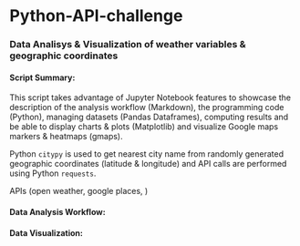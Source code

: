 # Python-API-challenge
### Data Analisys & Visualization of weather variables & geographic coordinates

#### Script Summary:
This script takes advantage of Jupyter Notebook features to showcase the description of the analysis workflow (Markdown), the programming code (Python), managing datasets (Pandas Dataframes), computing results and be able to display charts & plots (Matplotlib) and visualize Google maps markers & heatmaps (gmaps).

Python `citypy` is used to get nearest city name from randomly generated geographic coordinates (latitude & longitude) and API calls are performed using Python `requests`.

APIs (open weather, google places, )

#### Data Analysis Workflow:


#### Data Visualization: